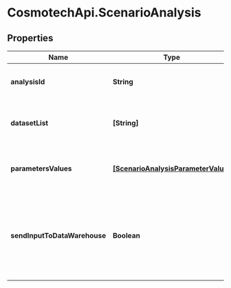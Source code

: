 # CosmotechApi.ScenarioAnalysis

## Properties

Name | Type | Description | Notes
------------ | ------------- | ------------- | -------------
**analysisId** | **String** | the Simulator Analysis Id associated with this Scenario | [optional] 
**datasetList** | **[String]** | the list of Dataset Id associated to this Scenario Analysis | [optional] 
**parametersValues** | [**[ScenarioAnalysisParameterValue]**](ScenarioAnalysisParameterValue.md) | the list of Simulator Analysis parameters values | [optional] 
**sendInputToDataWarehouse** | **Boolean** | whether or not the Dataset values and the input parameters values are send to the DataWarehouse prior to Simulation Run | [optional] 


